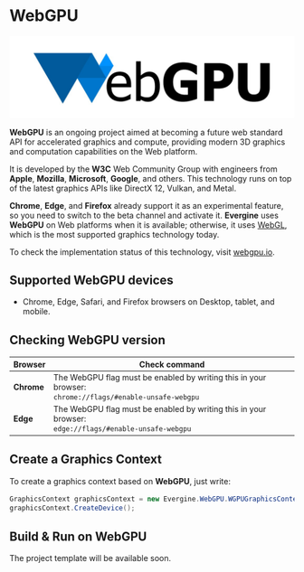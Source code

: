 # WebGPU

![WebGPU API](images/webgpu.jpg)

**WebGPU** is an ongoing project aimed at becoming a future web standard API for accelerated graphics and compute, providing modern 3D graphics and computation capabilities on the Web platform.

It is developed by the **W3C** Web Community Group with engineers from **Apple**, **Mozilla**, **Microsoft**, **Google**, and others. This technology runs on top of the latest graphics APIs like DirectX 12, Vulkan, and Metal.

**Chrome**, **Edge**, and **Firefox** already support it as an experimental feature, so you need to switch to the beta channel and activate it. **Evergine** uses **WebGPU** on Web platforms when it is available; otherwise, it uses [WebGL](opengl.md), which is the most supported graphics technology today.

To check the implementation status of this technology, visit [webgpu.io](https://github.com/gpuweb/gpuweb/wiki/Implementation-Status).

## Supported WebGPU devices

* Chrome, Edge, Safari, and Firefox browsers on Desktop, tablet, and mobile.

## Checking WebGPU version

| Browser | Check command |
| ---- | ---- | 
| **Chrome** |  The WebGPU flag must be enabled by writing this in your browser: <br/> `chrome://flags/#enable-unsafe-webgpu`
| **Edge** |  The WebGPU flag must be enabled by writing this in your browser: <br/> `edge://flags/#enable-unsafe-webgpu` | 

## Create a Graphics Context

To create a graphics context based on **WebGPU**, just write:

```csharp  
GraphicsContext graphicsContext = new Evergine.WebGPU.WGPUGraphicsContext();
graphicsContext.CreateDevice();
```

## Build & Run on WebGPU

The project template will be available soon.
